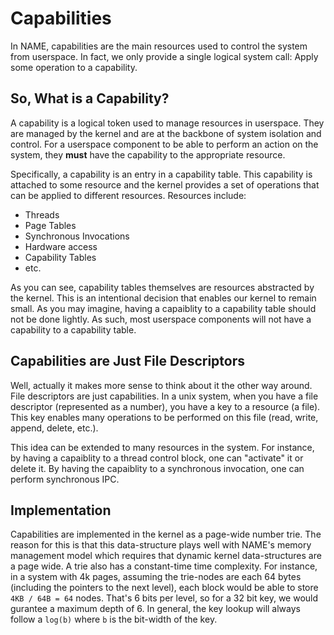 # Capabilities

In NAME, capabilities are the main resources used to control the system from
userspace. In fact, we only provide a single logical system call: Apply some
operation to a capability.

## So, What is a Capability?

A capability is a logical token used to manage resources in userspace. They are
managed by the kernel and are at the backbone of system isolation and control.
For a userspace component to be able to perform an action on the system, they
**must** have the capability to the appropriate resource.

Specifically, a capability is an entry in a capability table. This capability is
attached to some resource and the kernel provides a set of operations that can
be applied to different resources. Resources include:
 
- Threads
- Page Tables
- Synchronous Invocations
- Hardware access
- Capability Tables
- etc.

As you can see, capability tables themselves are resources abstracted by the
kernel. This is an intentional decision that enables our kernel to remain small.
As you may imagine, having a capaiblity to a capability table should not be done
lightly. As such, most userspace components will not have a capability to a
capability table.

## Capabilities are Just File Descriptors

Well, actually it makes more sense to think about it the other way around.
File descriptors are just capabilities. In a unix system, when you have a file
descriptor (represented as a number), you have a key to a resource (a file).
This key enables many operations to be performed on this file (read, write,
append, delete, etc.).

This idea can be extended to many resources in the system. For instance, by
having a capaiblity to a thread control block, one can "activate" it or delete
it. By having the capaiblity to a synchronous invocation, one can perform
synchronous IPC.

## Implementation

Capabilities are implemented in the kernel as a page-wide number trie. The
reason for this is that this data-structure plays well with NAME's memory
management model which requires that dynamic kernel data-structures are a
page wide. A trie also has a constant-time time complexity. For instance, in a
system with 4k pages, assuming the trie-nodes are each 64 bytes (including the
pointers to the next level), each block would be able to store `4KB / 64B = 64`
nodes. That's 6 bits per level, so for a 32 bit key, we would gurantee a maximum
depth of 6. In general, the key lookup will always follow a `log(b)` where `b`
is the bit-width of the key.

